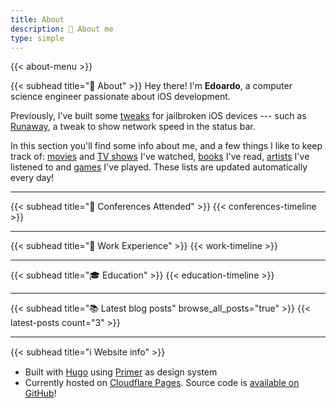 ```yaml
---
title: About
description: 👋 About me
type: simple
---
```


{{< about-menu >}}

{{< subhead title="👋 About" >}}
Hey there! I'm **Edoardo**, a computer science engineer passionate about iOS development.

Previously, I’ve built some [tweaks](https://github.com/n3d1117/n3d1117.github.io) for jailbroken iOS devices --- such as [Runaway](https://www.idownloadblog.com/2020/02/23/runaway/), a tweak to show network speed in the status bar.

In this section you'll find some info about me, and a few things I like to keep track of: [movies](/about/movies) and [TV shows](/about/shows) I've watched, [books](/about/books) I've read, [artists](/about/music) I've listened to and [games](/about/games) I've played. These lists are updated automatically every day!

---

{{< subhead title="🏢 Conferences Attended" >}}
{{< conferences-timeline >}}

---

{{< subhead title="💼 Work Experience" >}}
{{< work-timeline >}}

---

{{< subhead title="🎓 Education" >}}
{{< education-timeline >}}

---

{{< subhead title="📚 Latest blog posts" browse_all_posts="true" >}}
{{< latest-posts count="3" >}}

---

{{< subhead title="ℹ️ Website info" >}}
- Built with [Hugo](https://gohugo.io/) using [Primer](https://primer.style/) as design system 
- Currently hosted on [Cloudflare Pages](https://pages.cloudflare.com/). Source code is [available on GitHub](https://github.com/n3d1117/website)!
